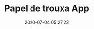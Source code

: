 ---
date: 2020-07-04 05:27:23
title: Papel de trouxa App
description: Fiz um app pra juntar todos meus papéis de trouxa
category: benove
background: '#230187'
featuredImage: ../static/assets/img/benove/papel-de-trouxa-app.png
colab55: https://www.colab55.com/@benove/tees/the-papel-de-trouxa-never-ends
---